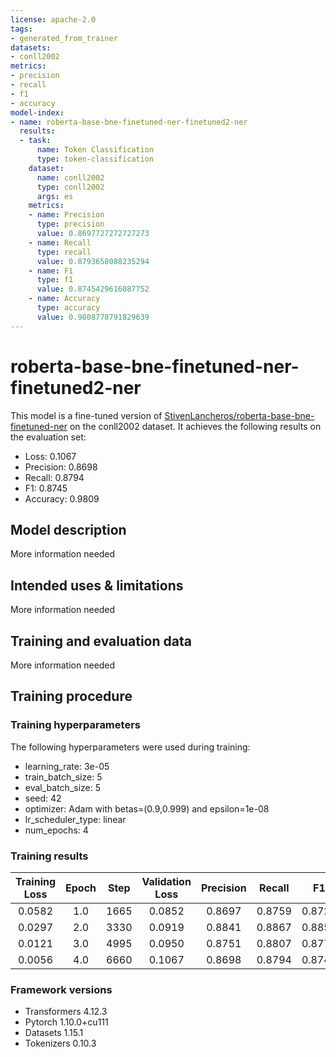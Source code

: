 ```yaml
---
license: apache-2.0
tags:
- generated_from_trainer
datasets:
- conll2002
metrics:
- precision
- recall
- f1
- accuracy
model-index:
- name: roberta-base-bne-finetuned-ner-finetuned2-ner
  results:
  - task:
      name: Token Classification
      type: token-classification
    dataset:
      name: conll2002
      type: conll2002
      args: es
    metrics:
    - name: Precision
      type: precision
      value: 0.8697727272727273
    - name: Recall
      type: recall
      value: 0.8793658088235294
    - name: F1
      type: f1
      value: 0.8745429616087752
    - name: Accuracy
      type: accuracy
      value: 0.9808778791829639
---
```


<!-- This model card has been generated automatically according to the information the Trainer had access to. You
should probably proofread and complete it, then remove this comment. -->

# roberta-base-bne-finetuned-ner-finetuned2-ner

This model is a fine-tuned version of [StivenLancheros/roberta-base-bne-finetuned-ner](https://huggingface.co/StivenLancheros/roberta-base-bne-finetuned-ner) on the conll2002 dataset.
It achieves the following results on the evaluation set:
- Loss: 0.1067
- Precision: 0.8698
- Recall: 0.8794
- F1: 0.8745
- Accuracy: 0.9809

## Model description

More information needed

## Intended uses & limitations

More information needed

## Training and evaluation data

More information needed

## Training procedure

### Training hyperparameters

The following hyperparameters were used during training:
- learning_rate: 3e-05
- train_batch_size: 5
- eval_batch_size: 5
- seed: 42
- optimizer: Adam with betas=(0.9,0.999) and epsilon=1e-08
- lr_scheduler_type: linear
- num_epochs: 4

### Training results

| Training Loss | Epoch | Step | Validation Loss | Precision | Recall | F1     | Accuracy |
|:-------------:|:-----:|:----:|:---------------:|:---------:|:------:|:------:|:--------:|
| 0.0582        | 1.0   | 1665 | 0.0852          | 0.8697    | 0.8759 | 0.8728 | 0.9800   |
| 0.0297        | 2.0   | 3330 | 0.0919          | 0.8841    | 0.8867 | 0.8854 | 0.9817   |
| 0.0121        | 3.0   | 4995 | 0.0950          | 0.8751    | 0.8807 | 0.8779 | 0.9812   |
| 0.0056        | 4.0   | 6660 | 0.1067          | 0.8698    | 0.8794 | 0.8745 | 0.9809   |


### Framework versions

- Transformers 4.12.3
- Pytorch 1.10.0+cu111
- Datasets 1.15.1
- Tokenizers 0.10.3
